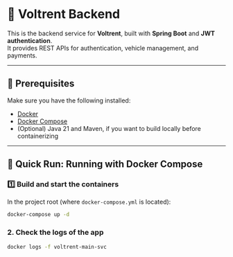 # 🚗 Voltrent Backend

This is the backend service for **Voltrent**, built with **Spring Boot** and **JWT authentication**.  
It provides REST APIs for authentication, vehicle management, and payments.

---

## 🧱 Prerequisites

Make sure you have the following installed:

- [Docker](https://docs.docker.com/get-docker/)
- [Docker Compose](https://docs.docker.com/compose/)
- (Optional) Java 21 and Maven, if you want to build locally before containerizing

---

## 🐳 Quick Run: Running with Docker Compose
### 1️⃣ Build and start the containers
In the project root (where `docker-compose.yml` is located):

```bash
docker-compose up -d
```
### 2. Check the logs of the app
```bash
docker logs -f voltrent-main-svc
```
